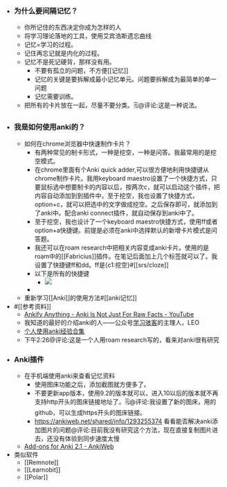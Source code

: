 - ### 为什么要间隔记忆？
    - 你所记住的东西决定你成为怎样的人
    - 将学习理论落地的工具，使用艾宾浩斯遗忘曲线
    - 记忆=学习的过程。
    - 记住再忘记就是内化的过程。
    - 记忆不是死记硬背，那样没有用。
        - 不要有孤立的问题，不方便[[记忆]]
        - 记忆的关键是要拆解成最小记忆单元。问题要拆解成为最简单的单一问题
        - 记忆需要训练。
    - 把所有的卡片放在一起，尽量不要分类。🗒@评论:这是一种说法。
- ### 我是如何使用anki的？
    - 如何在chrome浏览器中快速制作卡片？
        - 有两种常见的制卡形式，一种是挖空，一种是问答。我最常用的是挖空模式。
        - 在chrome里面有个Anki quick adder,可以很方便地利用快捷键从chrome制作卡片。我用keyboard maestro设置了一个快捷方式，只要鼠标选中想要制卡的内容以后，按两次c，就可以启动这个插件，把内容自动添加到到插件中，至于挖空，我也设置了快捷方式，option+c，就可以把选中的文字做成挖空。之后保存即可，就添加到了anki中。配合anki connect插件，就自动保存到anki中了。
        - 至于挖空，我也设计了一个keyboard maestro快捷方式，使用ff或者option+a快捷键。前提是必须在anki中选择默认的新增卡片模式是问答题。
        - 我还可以在roam research中把相关内容变成anki卡片。使用的是roam中的[[Fabricius]]插件。在笔记后面加上几个标签就可以了。我设置了快捷键ff和dd。ff是{c1:挖空}#[[srs/cloze]]
        - 以下是所有的快捷键
            - ![](https://firebasestorage.googleapis.com/v0/b/firescript-577a2.appspot.com/o/imgs%2Fapp%2Fxinyiheng%2Fg2guRWZobR.png?alt=media&token=932aa928-8102-4220-a419-630c90772135)
        - 
    - 重新学习[[Anki]]的使用方法#[[anki记忆]] 
- #[[参考资料]]
    - [Ankify Anything - Anki Is Not Just For Raw Facts - YouTube](https://www.diigo.com/outliner/diigo_items/904019/12128769/558931919?key=34d57b46e1)
    - 我知道的最好的介绍anki的人——公众号[学习骇客](https://mp.weixin.qq.com/mp/publictag?action=get&tag_id=7929779980957908993#wechat_redirect)的主理人，LEO
    - [个人使用anki经验合集](https://roamresearch.com/#/app/hjp_study/page/ej9GS-bFZ)
    -  下午2:26@评论:这是一个人用roam research写的，看来对anki很有研究
- ### Anki插件
    - 在手机端使用anki来查看记忆资料
        - 使用图床功能之后，添加截图就方便多了。
        - 不要更新app版本，使用9.2的版本就可以，进入10以后的版本就不再支持http开头的图床链接地址了。🗒@评论:我设置了新的图床，用的github，可以生成https开头的图床链接。
        - https://ankiweb.net/shared/info/1293255374 看看能否解决anki添加图片的问题@评论:目前我没有研究这个方法，现在直接复制图片进去，还没有体验到同步速度太慢
    - [Add-ons for Anki 2.1 - AnkiWeb](https://ankiweb.net/shared/addons/)
- 类似软件
    - [[Remnote]]
    - [[Learnobit]]
    - [[Polar]]
